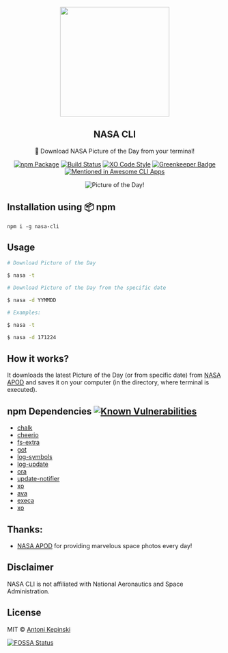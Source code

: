 <p align="center">
  <img src="https://i.imgur.com/GNPXJQC.png" href="https://www.nasa.gov/" height="256">
  <h2 align="center">NASA CLI</h2>
  <p align="center">🚀 Download NASA Picture of the Day from your terminal!<p>
  
<p align="center"><a href="https://www.npmjs.com/package/nasa-cli"><img src="https://badge.fury.io/js/nasa-cli.svg" alt="npm Package"></a>  <a href="https://travis-ci.org/xxczaki/nasa-cli"><img src="https://travis-ci.org/xxczaki/nasa-cli.svg?branch=master" alt="Build Status"></a> <a href="https://github.com/sindresorhus/xo"><img src="https://img.shields.io/badge/code_style-XO-5ed9c7.svg" alt="XO Code Style"></a> <a href="https://greenkeeper.io"><img src="https://badges.greenkeeper.io/xxczaki/nasa-cli.svg" alt="Greenkeeper Badge"></a> <a href='https://github.com/agarrharr/awesome-cli-apps'><img src='https://awesome.re/mentioned-badge.svg' alt='Mentioned in Awesome CLI Apps' /></a>
  </p>
  
<p align="center"><img src="https://i.imgur.com/TGG4tXh.gif" alt="Picture of the Day!"></p>

## Installation using :package: npm

``` 
npm i -g nasa-cli
```
## Usage

``` bash
# Download Picture of the Day

$ nasa -t

# Download Picture of the Day from the specific date

$ nasa -d YYMMDD

# Examples:

$ nasa -t

$ nasa -d 171224
```

## How it works?

It downloads the latest Picture of the Day (or from specific date) from [NASA APOD](https://apod.nasa.gov/apod/) and saves it on your computer (in the directory, where terminal is executed).

## npm Dependencies [![Known Vulnerabilities](https://snyk.io/test/github/xxczaki/nasa-cli/badge.svg)](https://snyk.io/test/github/xxczaki/nasa-cli)

- [chalk](https://www.npmjs.com/package/chalk)
- [cheerio](https://www.npmjs.com/package/cheerio)
- [fs-extra](https://www.npmjs.com/package/fs-extra)
- [got](https://www.npmjs.com/package/got)
- [log-symbols](https://www.npmjs.com/package/log-symbols)
- [log-update](https://www.npmjs.com/package/log-update)
- [ora](https://www.npmjs.com/package/ora)
- [update-notifier](https://www.npmjs.com/package/update-notifier)
- [xo](https://www.npmjs.com/package/xo)
- [ava](https://www.npmjs.com/package/ava)
- [execa](https://www.npmjs.com/package/execa)
- [xo](https://www.npmjs.com/package/xo)

## Thanks:

- [NASA APOD](https://apod.nasa.gov/apod/) for providing marvelous space photos every day!

## Disclaimer

NASA CLI is not affiliated with National Aeronautics and Space Administration.

## License

MIT © [Antoni Kepinski](https://akepinski.me)

[![FOSSA Status](https://app.fossa.io/api/projects/git%2Bgithub.com%2Fxxczaki%2Fnasa-cli.svg?type=large)](https://app.fossa.io/projects/git%2Bgithub.com%2Fxxczaki%2Fnasa-cli?ref=badge_large)



